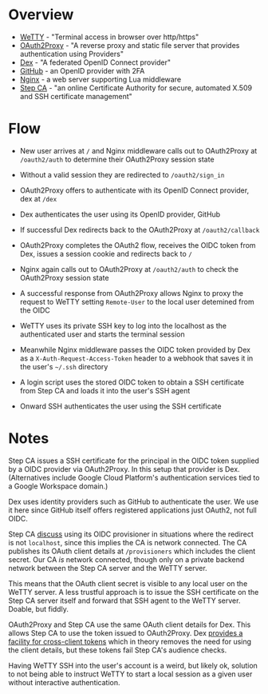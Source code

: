 # Overview

* [WeTTY](https://github.com/butlerx/wetty) - "Terminal access in browser over http/https"
* [OAuth2Proxy](https://github.com/oauth2-proxy/oauth2-proxy) - "A reverse proxy and static file server that provides authentication using Providers"
* [Dex](https://github.com/dexidp/dex) - "A federated OpenID Connect provider"
* [GitHub](https://github.com/) - an OpenID provider with 2FA
* [Nginx](https://nginx.org) - a web server supporting Lua middleware
* [Step CA](https://smallstep.com/docs/step-ca/) - "an online Certificate Authority for secure, automated X.509 and SSH certificate management"

# Flow

* New user arrives at `/` and Nginx middleware calls out to OAuth2Proxy at
  `/oauth2/auth` to determine their OAuth2Proxy session state

* Without a valid session they are redirected to `/oauth2/sign_in`

* OAuth2Proxy offers to authenticate with its OpenID Connect provider, dex at
  `/dex`

* Dex authenticates the user using its OpenID provider, GitHub

* If successful Dex redirects back to the OAuth2Proxy at `/oauth2/callback`

* OAuth2Proxy completes the OAuth2 flow, receives the OIDC token from Dex,
  issues a session cookie and redirects back to `/`

* Nginx again calls out to OAuth2Proxy at `/oauth2/auth` to check the
  OAuth2Proxy session state

* A successful response from OAuth2Proxy allows Nginx to proxy the request to
  WeTTY setting `Remote-User` to the local user detemined from the OIDC

* WeTTY uses its private SSH key to log into the localhost as the authenticated
  user and starts the terminal session

* Meanwhile Nginx middleware passes the OIDC token provided by Dex as a
  `X-Auth-Request-Access-Token` header to a webhook that saves it in the user's
  `~/.ssh` directory

* A login script uses the stored OIDC token to obtain a SSH certificate from
  Step CA and loads it into the user's SSH agent 

* Onward SSH authenticates the user using the SSH certificate

# Notes

Step CA issues a SSH certificate for the principal in the OIDC token supplied
by a OIDC provider via OAuth2Proxy. In this setup that provider is Dex.
(Alternatives include Google Cloud Platform's authentication services tied to
a Google Workspace domain.)

Dex uses identity providers such as GitHub to authenticate the user. We use it
here since GitHub itself offers registered applications just OAuth2, not full
OIDC.

Step CA [discuss](https://smallstep.com/docs/step-ca/provisioners/#notes) using
its OIDC provisioner in situations where the redirect is not `localhost`, since
this implies the CA is network connected. The CA publishes its OAuth client
details at `/provisioners` which includes the client secret. Our CA *is*
network connected, though only on a private backend network between the Step CA
server and the WeTTY server.

This means that the OAuth client secret is visible to any local user on the
WeTTY server. A less trustful approach is to issue the SSH certificate on the
Step CA server itself and forward that SSH agent to the WeTTY server. Doable,
but fiddly.

OAuth2Proxy and Step CA use the same OAuth client details for Dex. This allows
Step CA to use the token issued to OAuth2Proxy.  Dex [provides a facility for
cross-client
tokens](https://dexidp.io/docs/custom-scopes-claims-clients/#cross-client-trust-and-authorized-party)
which in theory removes the need for using the client details, but these tokens
fail Step CA's audience checks.

Having WeTTY SSH into the user's account is a weird, but likely ok, solution to
not being able to instruct WeTTY to start a local session as a given user
without interactive authentication.
